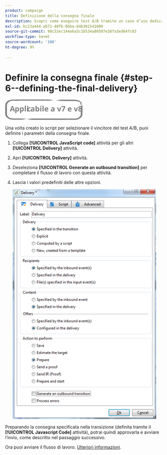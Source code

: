 ```yaml
---
product: campaign
title: Definizione della consegna finale
description: Scopri come eseguire test A/B tramite un caso d’uso dedicato
exl-id: bc23a444-a872-48fb-8bba-64b301541089
source-git-commit: 90c52ec144a6a3c1b534a80507e38fa3ed64fc83
workflow-type: tm+mt
source-wordcount: '108'
ht-degree: 9%

---
```


# Definire la consegna finale {#step-6--defining-the-final-delivery}

![](../../assets/common.svg)

Una volta creato lo script per selezionare il vincitore del test A/B, puoi definire i parametri della consegna finale.

1. Collega **[!UICONTROL JavaScript code]** attività per gli altri **[!UICONTROL Delivery]** attività.
1. Apri **[!UICONTROL Delivery]** attività.
1. Deseleziona **[!UICONTROL Generate an outbound transition]** per completare il flusso di lavoro con questa attività.
1. Lascia i valori predefiniti delle altre opzioni.

   ![](assets/ab_test_final_delivery.png)

Preparando la consegna specificata nella transizione (definita tramite il **[!UICONTROL Javascript Code]** attività), potrai quindi approvarla e avviare l’invio, come descritto nel passaggio successivo.

Ora puoi avviare il flusso di lavoro. [Ulteriori informazioni](a-b-testing-uc-start-workflow.md).
